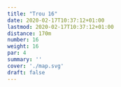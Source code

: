 ```yaml
---
title: "Trou 16"
date: 2020-02-17T10:37:12+01:00
lastmod: 2020-02-17T10:37:12+01:00
distance: 170m
number: 16
weight: 16
par: 4
summary: ''
cover: './map.svg'
draft: false
---
```



